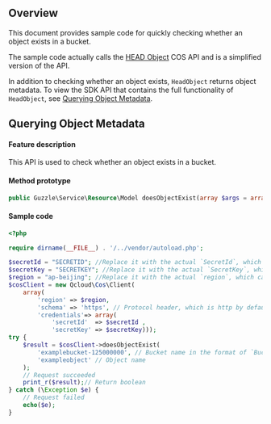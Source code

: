 ## Overview

This document provides sample code for quickly checking whether an object exists in a bucket. 

The sample code actually calls the [HEAD Object](https://intl.cloud.tencent.com/document/product/436/7745) COS API and is a simplified version of the API.

In addition to checking whether an object exists, `HeadObject` returns object metadata. To view the SDK API that contains the full functionality of `HeadObject`, see [Querying Object Metadata](https://intl.cloud.tencent.com/document/product/436/37688).


## Querying Object Metadata

#### Feature description

This API is used to check whether an object exists in a bucket.

#### Method prototype

```php
public Guzzle\Service\Resource\Model doesObjectExist(array $args = array());
```

#### Sample code

[//]: # ".cssg-snippet-object-exist"

```php
<?php

require dirname(__FILE__) . '/../vendor/autoload.php';

$secretId = "SECRETID"; //Replace it with the actual `SecretId`, which can be viewed and managed in the CAM console at https://console.cloud.tencent.com/cam/capi
$secretKey = "SECRETKEY"; //Replace it with the actual `SecretKey`, which can be viewed and managed in the CAM console at https://console.cloud.tencent.com/cam/capi
$region = "ap-beijing"; //Replace it with the actual `region`, which can be viewed in the console at https://console.cloud.tencent.com/cos5/bucket
$cosClient = new Qcloud\Cos\Client(
    array(
        'region' => $region,
        'schema' => 'https', // Protocol header, which is http by default
        'credentials'=> array(
            'secretId'  => $secretId ,
            'secretKey' => $secretKey)));
try {
    $result = $cosClient->doesObjectExist(
        'examplebucket-125000000', // Bucket name in the format of `BucketName-APPID`, which can be viewed in the COS console at https://console.cloud.tencent.com/cos5/bucket
        'exampleobject' // Object name
    );
    // Request succeeded
    print_r($result);// Return boolean
} catch (\Exception $e) {
    // Request failed
    echo($e);
}
```


